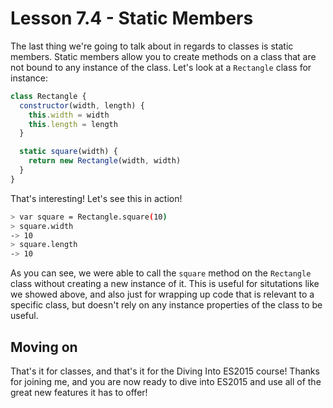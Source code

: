 # Lesson 7.4 - Static Members

The last thing we're going to talk about in regards to classes is static
members. Static members allow you to create methods on a class that are not
bound to any instance of the class. Let's look at a `Rectangle` class for
instance:

```js
class Rectangle {
  constructor(width, length) {
    this.width = width
    this.length = length
  }

  static square(width) {
    return new Rectangle(width, width)
  }
}
```

That's interesting! Let's see this in action!

```bash
> var square = Rectangle.square(10)
> square.width
-> 10
> square.length
-> 10
```

As you can see, we were able to call the `square` method on the `Rectangle`
class without creating a new instance of it. This is useful for situtations
like we showed above, and also just for wrapping up code that is relevant to
a specific class, but doesn't rely on any instance properties of the class to
be useful.


## Moving on
That's it for classes, and that's it for the Diving Into ES2015 course! Thanks
for joining me, and you are now ready to dive into ES2015 and use all of the
great new features it has to offer!
